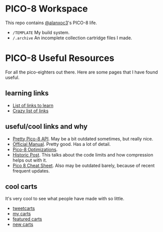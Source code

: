 # PICO-8 Workspace
This repo contains [@alanxoc3](https://twitter.com/alanxoc3)'s PICO-8 life.

* `/TEMPLATE` My build system.
* `/.archive` An incomplete collection cartridge files I made.

# PICO-8 Useful Resources
For all the pico-eighters out there. Here are some pages that I have found
useful.

## learning links
- [List of links to learn](https://blog.nextthing.co/resources-to-help-you-learn-pico-8-game-development/)
- [Crazy list of links](https://github.com/felipebueno/awesome-PICO-8)

## useful/cool links and why

- [Pretty Pico-8 API](https://neko250.github.io/pico8-api/).
  May be a bit outdated sometimes, but really nice.
- [Official Manual](https://www.lexaloffle.com/pico-8.php?page=manual).
  Pretty good. Has a lot of detail.
- [Pico-8 Optimizations](https://github.com/seleb/PICO-8-Token-Optimizations).
- [Historic Post](https://www.lexaloffle.com/bbs/?tid=2008).
  This talks about the code limits and how compression helps out with it.
- [Pico 8 Cheat Sheet](https://www.lexaloffle.com/bbs/?tid=28207).
   Also may be outdated barely, because of recent frequent updates.

## cool carts
It's very cool to see what people have made with so little.

- [tweetcarts](https://twitter.com/search?q=%23tweetcart)
- [my carts](https://www.lexaloffle.com/bbs/?uid=17205)
- [featured carts](https://www.lexaloffle.com/bbs/?cat=7#mode=carts&sub=2&orderby=rating)
- [new carts](https://www.lexaloffle.com/bbs/?cat=7#sub=2&mode=carts)
